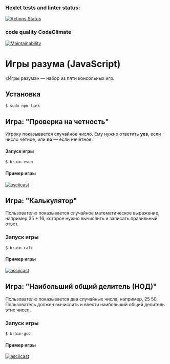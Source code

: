 ### Hexlet tests and linter status:
[![Actions Status](https://github.com/Dfen90/frontend-project-44/actions/workflows/hexlet-check.yml/badge.svg)](https://github.com/Dfen90/frontend-project-44/actions)

### code quality  CodeClimate 
[![Maintainability](https://api.codeclimate.com/v1/badges/3ea042a1ba826083f530/maintainability)](https://codeclimate.com/github/Dfen90/frontend-project-44/maintainability)

# Игры разума (JavaScript)

«Игры разума» — набор из пяти консольных игр.

## Установка

```
$ sudo npm link 
``` 


## Игра: "Проверка на четность"

Игроку показывается случайное число. Ему нужно ответить **yes**, если число чётное, или **no** — если нечётное.

#### Запуск игры

```
$ brain-even
```
#### Пример игры
[![asciicast](https://asciinema.org/a/VekhPIJGnZqGnNBbDjasl4HPe.svg)](https://asciinema.org/a/VekhPIJGnZqGnNBbDjasl4HPe)

## Игра: "Калькулятор"

Пользователю показывается случайное математическое выражение, например 35 + 16, которое нужно вычислить и записать правильный ответ.

### Запуск игры

```
$ brain-calc
```  

#### Пример игры
[![asciicast](https://asciinema.org/a/Bge6wIozfFl38o9vfXVAyPcIl.svg)](https://asciinema.org/a/Bge6wIozfFl38o9vfXVAyPcIl)

## Игра: "Наибольший общий делитель (НОД)"

Пользователю показывается два случайных числа, например, 25 50. Пользователь должен вычислить и ввести наибольший общий делитель этих чисел.

### Запуск игры

```
$ brain-gcd
```

#### Пример игры 
[![asciicast](https://asciinema.org/a/QEPE5JdymsYmRArv9ODcyl2N7.svg)](https://asciinema.org/a/QEPE5JdymsYmRArv9ODcyl2N7)
